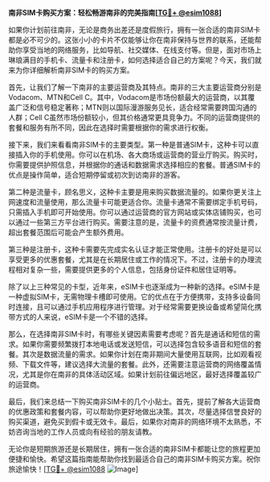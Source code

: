 **南非SIM卡购买方案：轻松畅游南非的完美指南[[TG💪+ @esim1088](https://t.me/s/esim1088)]**

如果你计划前往南非，无论是商务出差还是度假旅行，拥有一张合适的南非SIM卡都是必不可少的。这张小小的卡片不仅能够让你在南非保持与世界的联系，还能帮助你享受当地的网络服务，比如导航、社交媒体、在线支付等。但是，面对市场上琳琅满目的手机卡、流量卡和注册卡，如何选择适合自己的方案呢？今天，我们就来为你详细解析南非SIM卡的购买方案。

首先，让我们了解一下南非的主要运营商及其特点。南非的三大主要运营商分别是Vodacom、MTN和Cell C。其中，Vodacom是市场份额最大的运营商，以其覆盖广泛和信号稳定著称；MTN则以国际漫游服务见长，适合经常需要跨国沟通的人群；Cell C虽然市场份额较小，但其价格通常更具竞争力。不同的运营商提供的套餐和服务有所不同，因此在选择时需要根据你的需求进行权衡。

接下来，我们来看看南非SIM卡的主要类型。第一种是普通SIM卡，这种卡可以直接插入你的手机使用。你可以在机场、各大商场或运营商的营业厅购买。购买时，你需要提供护照信息，并根据你的通话和数据需求选择相应的套餐。普通SIM卡的优点是操作简单，适合短期停留或初次到访南非的游客。

第二种是流量卡，顾名思义，这种卡主要是用来购买数据流量的。如果你更关注上网速度和流量使用，那么流量卡可能更适合你。流量卡通常不需要绑定手机号码，只需插入手机即可开始使用。你可以通过运营商的官方网站或实体店铺购买，也可以通过一些第三方平台进行购买。需要注意的是，流量卡的资费通常按流量计费，超出套餐范围后可能会产生额外费用。

第三种是注册卡，这种卡需要先完成实名认证才能正常使用。注册卡的好处是可以享受更多的优惠套餐，尤其是在长期居住或工作的情况下。不过，注册卡的办理流程相对复杂一些，需要提供更多的个人信息，包括身份证件和居住证明等。

除了以上三种常见的卡型，近年来，eSIM卡也逐渐成为一种新的选择。eSIM卡是一种虚拟SIM卡，无需物理卡槽即可使用。它的优点在于方便携带，支持多设备同时连接，且可以通过手机应用程序进行管理。对于经常需要更换设备或希望简化携带方式的人来说，eSIM卡是一个不错的选择。

那么，在选择南非SIM卡时，有哪些关键因素需要考虑呢？首先是通话和短信的需求。如果你需要频繁拨打本地电话或发送短信，可以选择包含较多语音和短信的套餐。其次是数据流量的需求。如果你计划在南非期间大量使用互联网，比如观看视频、下载文件等，建议选择大流量的套餐。此外，还需要注意运营商的网络覆盖情况，尤其是你在南非的具体活动区域。如果计划前往偏远地区，最好选择覆盖较广的运营商。

最后，我们来总结一下购买南非SIM卡的几个小贴士。首先，提前了解各大运营商的优惠政策和套餐内容，可以帮助你更好地做出决策。其次，尽量选择信誉良好的购买渠道，避免买到假卡或无效卡。最后，如果你对南非的网络环境不太熟悉，不妨咨询当地的工作人员或向有经验的朋友请教。

无论你是短期旅游还是长期居住，拥有一张合适的南非SIM卡都能让您的旅程更加便捷和愉快。希望这篇指南能帮助你找到最适合自己的南非SIM卡购买方案。祝你旅途愉快！[[TG💪+ @esim1088](https://t.me/s/esim1088) ![Image](https://i.postimg.cc/4NQfJmqS/Snipaste-2025-05-13-00-14-12.png)]